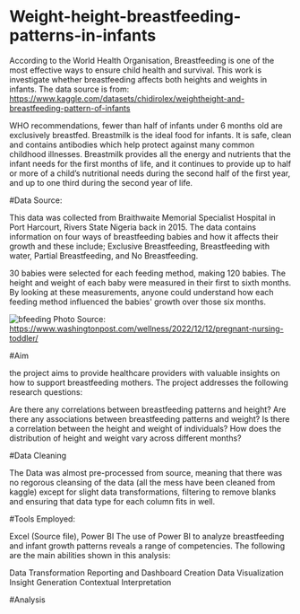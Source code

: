 # Weight-height-breastfeeding-patterns-in-infants
According to the World Health Organisation, Breastfeeding is one of the most effective ways to ensure child health and survival. This work is investigate whether breastfeeding affects both heights and weights in infants. The data source is from:   https://www.kaggle.com/datasets/chidirolex/weightheight-and-breastfeeding-pattern-of-infants       

WHO recommendations, fewer than half of infants under 6 months old are exclusively breastfed.
Breastmilk is the ideal food for infants. It is safe, clean and contains antibodies which help protect against many common childhood illnesses. Breastmilk provides all the energy and nutrients that the infant needs for the first months of life, and it continues to provide up to half or more of a child’s nutritional needs during the second half of the first year, and up to one third during the second year of life. 


#Data Source:

This data was collected from Braithwaite Memorial Specialist Hospital in Port Harcourt, Rivers State Nigeria back in 2015. The data contains information on four ways of breastfeeding babies and how it affects their growth and these include; Exclusive Breastfeeding, Breastfeeding with water, Partial Breastfeeding, and No Breastfeeding.

30 babies were selected for each feeding method, making 120 babies. The height and weight of each baby were measured in their first to sixth months. By looking at these measurements, anyone could understand how each feeding method influenced the babies' growth over those six months.

![bfeeding](https://github.com/michaelegbujua/Weight-height-breastfeeding-patterns-in-infants/assets/40715460/eee9ccfb-97fd-4411-a14d-8a1b18efe1b4)
Photo Source: https://www.washingtonpost.com/wellness/2022/12/12/pregnant-nursing-toddler/

#Aim

the project aims to provide healthcare providers with valuable insights on how to support breastfeeding mothers. The project addresses the following research questions:

Are there any correlations between breastfeeding patterns and height?
Are there any associations between breastfeeding patterns and weight?
Is there a correlation between the height and weight of individuals?
How does the distribution of height and weight vary across different months?


#Data Cleaning

The Data was almost pre-processed from source, meaning that there was no regorous cleansing of the data (all the mess have been cleaned from kaggle) except for slight data transformations, filtering to remove blanks and ensuring that data type for each column fits in well. 

#Tools Employed:

Excel (Source file), Power BI
The use of Power BI to analyze breastfeeding and infant growth patterns reveals a range of competencies. The following are the main abilities shown in this analysis:

Data Transformation
Reporting and Dashboard Creation
Data Visualization
Insight Generation
Contextual Interpretation




#Analysis


